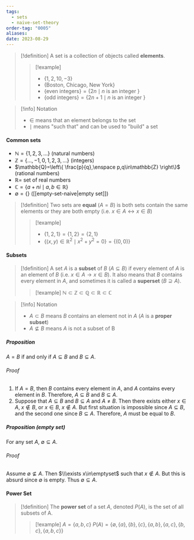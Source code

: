 ```yaml
---
tags:
  - sets
  - naive-set-theory
order-tag: "0005"
aliases: 
date: 2023-08-29
---
```

>[!definition]
>A set is a collection of objects called **elements**.
>
>>[!example]
>>- $\{1,2,10,-3\}$
>>- $\{$Boston, Chicago, New York$\}$
>>- $\{$even integers$\} = \{2n \mid n$ is an integer $\}$
>>- $\{$odd integers$\} = \{2n+1\mid n$ is an integer $\}$

>[!info] Notation
>- $\in$ means that an element belongs to the set
>- $\mid$ means "such that" and can be used to "build" a set

#### Common sets
- $\mathbb{N}=\{1,2,3,\dots\}$ (natural numbers)
- $\mathbb{Z}=\{\dots,-1,0,1,2,3,\dots\}$ (integers)
- $\mathbb{Q}=\left\{ \frac{p}{q},\enspace p,q\in\mathbb{Z} \right\}$ (rational numbers)
- $\mathbb{R}=$ set of real numbers
- $\mathbb{C}=\{a+ni\mid a,b\in\mathbb{R}\}$
- $\emptyset=\{\}$ ([[empty-set-naive|empty set]])

>[!definition]
>Two sets are **equal** ($A=B$) is both sets contain the same elements or they are both empty (i.e. $x\in A\leftrightarrow x\in B$)
>
>>[!example]
>>- $\{ 1,2,1 \}=\{ 1,2 \}=\{ 2,1 \}$
>>- $\{ (x,y)\in \mathbb{R}^{2} \mid x^{2}+y^{2}=0 \} = \{ (0,0) \}$

#### Subsets
>[!definition]
>A set $A$ is a **subset** of $B$ ($A\subseteq B$) if every element of $A$ is an element of $B$ (i.e. $x\in A\to x\in B$). It also means that $B$ contains every element in $A$, and sometimes it is called a **superset** ($B\supseteq A$).
>>[!example]
>>$\mathbb{N}\subset \mathbb{Z}\subset \mathbb{Q}\subset \mathbb{R}\subset \mathbb{C}$

>[!info] Notation
>- $A\subset B$ means $B$ contains an element not in $A$ ($A$ is a **proper subset**)
>- $A\nsubseteq B$ means $A$ is not a subset of B

##### Proposition
$A=B$ if and only if $A\subseteq B$ and $B\subseteq A$.
###### Proof
1. If $A=B$, then $B$ contains every element in $A$, and $A$ contains every element in $B$. Therefore, $A\subseteq B$ and $B\subseteq A$.
2. Suppose that $A\subseteq B$ and $B\subseteq A$ and $A\neq B$. Then there exists either $x\in A,\;x\notin B$, or $x\in B,\;x \notin A$. But first situation is impossible since $A\subseteq B$, and the second one since $B\subseteq A$. Therefore, $A$ must be equal to $B$.

##### Proposition (empty set)
For any set $A$, $\emptyset \subseteq A$.
###### Proof
Assume $\emptyset\not\subseteq A$. Then $\\\exists x\in\emptyset$ such that $x\notin A$. But this is absurd since $\emptyset$ is empty. Thus $\emptyset\subseteq A$.

#### Power Set

>[!definition]
>The **power set** of a set $A$, denoted $P(A)$, is the set of all subsets of A.
>>[!example]
>>$A=\{ a,b,c \}$
>>$P(A)=\{ \emptyset,\{a\},\{b\},\{c\},\{a,b\},\{a,c\},\{b,c\},\{ a,b,c \} \}$

